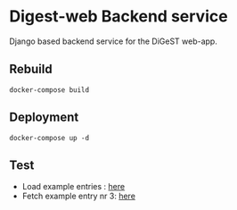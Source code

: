 # Digest-web Backend service
Django based backend service for the DiGeST web-app.

## Rebuild
`docker-compose build`

## Deployment
`docker-compose up -d`

## Test
- Load example entries : [here](http://localhost:8001/test)
- Fetch example entry nr 3: [here](http://localhost:8001/test?nr=3)


